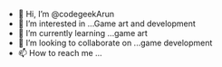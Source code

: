 - 👋 Hi, I’m @codegeekArun
- 👀 I’m interested in ...Game art and development 
- 🌱 I’m currently learning ...game art
- 💞️ I’m looking to collaborate on ...game development
- 📫 How to reach me ...

<!---
codegeekArun/codegeekArun is a ✨ special ✨ repository because its `README.md` (this file) appears on your GitHub profile.
You can click the Preview link to take a look at your changes.
--->
